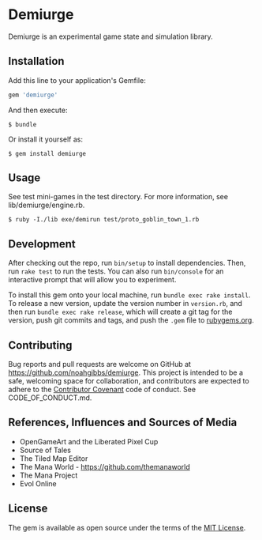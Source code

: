 # Demiurge

Demiurge is an experimental game state and simulation library.

## Installation

Add this line to your application's Gemfile:

```ruby
gem 'demiurge'
```

And then execute:

    $ bundle

Or install it yourself as:

    $ gem install demiurge

## Usage

See test mini-games in the test directory. For more information, see
lib/demiurge/engine.rb.

    $ ruby -I./lib exe/demirun test/proto_goblin_town_1.rb

## Development

After checking out the repo, run `bin/setup` to install dependencies. Then, run `rake test` to run the tests. You can also run `bin/console` for an interactive prompt that will allow you to experiment.

To install this gem onto your local machine, run `bundle exec rake install`. To release a new version, update the version number in `version.rb`, and then run `bundle exec rake release`, which will create a git tag for the version, push git commits and tags, and push the `.gem` file to [rubygems.org](https://rubygems.org).

## Contributing

Bug reports and pull requests are welcome on GitHub at https://github.com/noahgibbs/demiurge. This project is intended to be a safe, welcoming space for collaboration, and contributors are expected to adhere to the [Contributor Covenant](http://contributor-covenant.org) code of conduct. See CODE_OF_CONDUCT.md.

## References, Influences and Sources of Media

* OpenGameArt and the Liberated Pixel Cup
* Source of Tales
* The Tiled Map Editor
* The Mana World - https://github.com/themanaworld
* The Mana Project
* Evol Online

## License

The gem is available as open source under the terms of the [MIT License](http://opensource.org/licenses/MIT).


